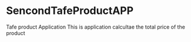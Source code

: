 # SencondTafeProductAPP
Tafe product Application
This is application calcultae the total price of the product
